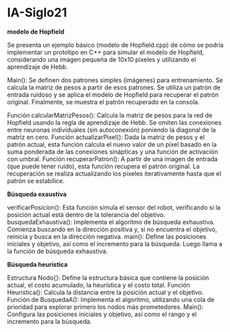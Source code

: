 # IA-Siglo21 

**modelo de Hopfield**

Se presenta un ejemplo básico (modelo de Hopfield.cpp) de cómo se podría implementar un prototipo en C++
para simular el modelo de Hopfield, considerando una imagen pequeña de 10x10 píxeles y
utilizando el aprendizaje de Hebb.


Main():
Se definen dos patrones simples (imágenes) para entrenamiento.
Se calcula la matriz de pesos a partir de esos patrones.
Se utiliza un patrón de entrada ruidoso y se aplica el modelo de Hopfield para recuperar el
patrón original.
Finalmente, se muestra el patrón recuperado en la consola.

Función calcularMatrizPesos():
Calcula la matriz de pesos para la red de Hopfield usando la regla
de aprendizaje de Hebb. Se omiten las conexiones entre neuronas individuales (sin autoconexión)
poniendo la diagonal de la matriz en cero.
Función actualizarPixel():
Dada la matriz de pesos y el patrón actual, esta función calcula el nuevo
valor de un píxel basado en la suma ponderada de las conexiones sinápticas y una función de
activación con umbral.
Función recuperarPatron():
A partir de una imagen de entrada (que puede tener ruido), esta
función recupera el patrón original. La recuperación se realiza actualizando los píxeles
iterativamente hasta que el patrón se estabilice.

**Búsqueda exaustiva**

verificarPosicion(): Esta función simula el sensor del robot, verificando si la posición actual está dentro de la tolerancia del objetivo.
busquedaExhaustiva(): Implementa el algoritmo de búsqueda exhaustiva. Comienza buscando en la dirección positiva y, si no encuentra el objetivo, reinicia y busca en la dirección negativa.
main(): Define las posiciones iniciales y objetivo, así como el incremento para la búsqueda. Luego llama a la función de búsqueda exhaustiva.

**Búsqueda heurística**

Estructura Nodo{}: Define la estructura básica que contiene la posición actual, el costo acumulado, la heurística y el costo total.
Función Heuristica(): Calcula la distancia entre la posición actual y el objetivo.
Función de BusquedaA(): Implementa el algoritmo, utilizando una cola de prioridad para explorar primero los nodos más prometedores.
Main(): Configura las posiciones iniciales y objetivo, así como el rango y el incremento para la búsqueda.

